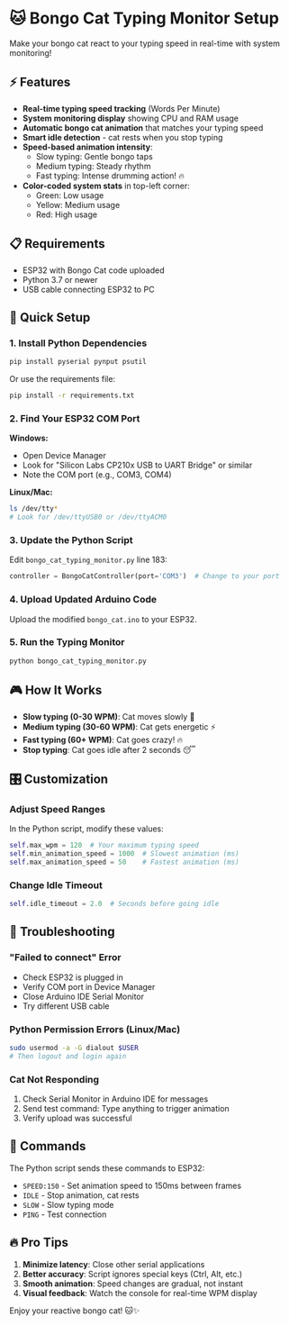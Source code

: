 # 🐱 Bongo Cat Typing Monitor Setup

Make your bongo cat react to your typing speed in real-time with system monitoring!

## ⚡ Features

- **Real-time typing speed tracking** (Words Per Minute)
- **System monitoring display** showing CPU and RAM usage
- **Automatic bongo cat animation** that matches your typing speed
- **Smart idle detection** - cat rests when you stop typing
- **Speed-based animation intensity**:
  - Slow typing: Gentle bongo taps
  - Medium typing: Steady rhythm  
  - Fast typing: Intense drumming action! 🔥
- **Color-coded system stats** in top-left corner:
  - Green: Low usage
  - Yellow: Medium usage
  - Red: High usage

## 📋 Requirements

- ESP32 with Bongo Cat code uploaded
- Python 3.7 or newer
- USB cable connecting ESP32 to PC

## 🚀 Quick Setup

### 1. Install Python Dependencies

```bash
pip install pyserial pynput psutil
```

Or use the requirements file:
```bash
pip install -r requirements.txt
```

### 2. Find Your ESP32 COM Port

**Windows:**
- Open Device Manager
- Look for "Silicon Labs CP210x USB to UART Bridge" or similar
- Note the COM port (e.g., COM3, COM4)

**Linux/Mac:**
```bash
ls /dev/tty*
# Look for /dev/ttyUSB0 or /dev/ttyACM0
```

### 3. Update the Python Script

Edit `bongo_cat_typing_monitor.py` line 183:
```python
controller = BongoCatController(port='COM3')  # Change to your port
```

### 4. Upload Updated Arduino Code

Upload the modified `bongo_cat.ino` to your ESP32.

### 5. Run the Typing Monitor

```bash
python bongo_cat_typing_monitor.py
```

## 🎮 How It Works

- **Slow typing (0-30 WPM)**: Cat moves slowly 🐌
- **Medium typing (30-60 WPM)**: Cat gets energetic ⚡
- **Fast typing (60+ WPM)**: Cat goes crazy! 🔥
- **Stop typing**: Cat goes idle after 2 seconds 😴

## 🎛️ Customization

### Adjust Speed Ranges
In the Python script, modify these values:
```python
self.max_wpm = 120  # Your maximum typing speed
self.min_animation_speed = 1000  # Slowest animation (ms)
self.max_animation_speed = 50    # Fastest animation (ms)
```

### Change Idle Timeout
```python
self.idle_timeout = 2.0  # Seconds before going idle
```

## 🐛 Troubleshooting

### "Failed to connect" Error
- Check ESP32 is plugged in
- Verify COM port in Device Manager
- Close Arduino IDE Serial Monitor
- Try different USB cable

### Python Permission Errors (Linux/Mac)
```bash
sudo usermod -a -G dialout $USER
# Then logout and login again
```

### Cat Not Responding
1. Check Serial Monitor in Arduino IDE for messages
2. Send test command: Type anything to trigger animation
3. Verify upload was successful

## 🎯 Commands

The Python script sends these commands to ESP32:
- `SPEED:150` - Set animation speed to 150ms between frames
- `IDLE` - Stop animation, cat rests
- `SLOW` - Slow typing mode
- `PING` - Test connection

## 🔥 Pro Tips

1. **Minimize latency**: Close other serial applications
2. **Better accuracy**: Script ignores special keys (Ctrl, Alt, etc.)
3. **Smooth animation**: Speed changes are gradual, not instant
4. **Visual feedback**: Watch the console for real-time WPM display

Enjoy your reactive bongo cat! 🐱✨ 